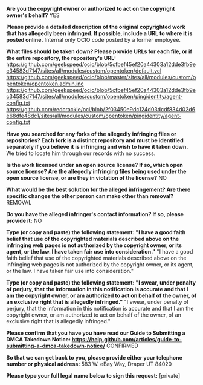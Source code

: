 **Are you the copyright owner or authorized to act on the copyright owner's behalf?** YES

**Please provide a detailed description of the original copyrighted work that has allegedly been infringed. If possible, include a URL to where it is posted online.** Internal only OCIO code posted by a former employee.

**What files should be taken down? Please provide URLs for each file, or if the entire repository, the repository's URL:**  
https://github.com/geekspeed/ocio/blob/5cfbef45ef20a44303a12dde3fb9ec34583d7147/sites/all/modules/custom/opentoken/default.vcl  
https://github.com/geekspeed/ocio/blob/master/sites/all/modules/custom/opentoken/opentoken.admin.inc  
https://github.com/geekspeed/ocio/blob/5cfbef45ef20a44303a12dde3fb9ec34583d7147/sites/all/modules/custom/opentoken/pingidentity/agent-config.txt  
https://github.com/redcrackle/oci/blob/2f03450e9dc124d03dcdf834d02d6e68dfe48dc1/sites/all/modules/custom/opentoken/pingidentity/agent-config.txt

**Have you searched for any forks of the allegedly infringing files or repositories? Each fork is a distinct repository and must be identified separately if you believe it is infringing and wish to have it taken down.** We tried to locate him through our records with no success.

**Is the work licensed under an open source license? If so, which open source license? Are the allegedly infringing files being used under the open source license, or are they in violation of the license?** NO

**What would be the best solution for the alleged infringement? Are there specific changes the other person can make other than removal?** REMOVAL

**Do you have the alleged infringer's contact information? If so, please provide it:** NO

**Type (or copy and paste) the following statement: "I have a good faith belief that use of the copyrighted materials described above on the infringing web pages is not authorized by the copyright owner, or its agent, or the law. I have taken fair use into consideration."** "I have a good faith belief that use of the copyrighted materials described above on the infringing web pages is not authorized by the copyright owner, or its agent, or the law. I have taken fair use into consideration."

**Type (or copy and paste) the following statement: "I swear, under penalty of perjury, that the information in this notification is accurate and that I am the copyright owner, or am authorized to act on behalf of the owner, of an exclusive right that is allegedly infringed."** "I swear, under penalty of perjury, that the information in this notification is accurate and that I am the copyright owner, or am authorized to act on behalf of the owner, of an exclusive right that is allegedly infringed."

**Please confirm that you have you have read our Guide to Submitting a DMCA Takedown Notice: https://help.github.com/articles/guide-to-submitting-a-dmca-takedown-notice/** CONFIRMED

**So that we can get back to you, please provide either your telephone number or physical address:** 583 W. eBay Way, Draper UT 84020

**Please type your full legal name below to sign this request:** [private]

